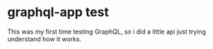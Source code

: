 # graphql-app test

This was my first time testing GraphQL, so i did a little api just trying understand how it works.
